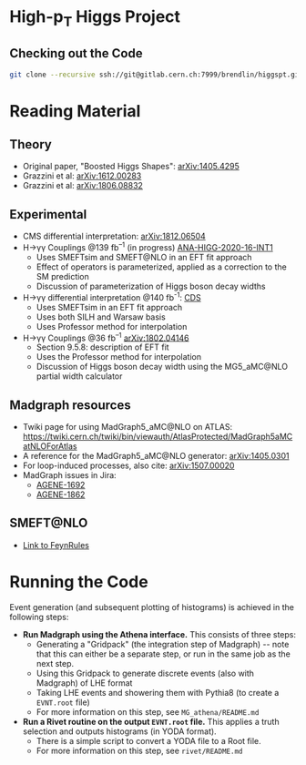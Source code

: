 High-p<sub>T</sub> Higgs Project
========

Checking out the Code
---------

```bash
git clone --recursive ssh://git@gitlab.cern.ch:7999/brendlin/higgspt.git
```

Reading Material
========

Theory
---------
 - Original paper, "Boosted Higgs Shapes": [arXiv:1405.4295](https://arxiv.org/pdf/1405.4295.pdf)
 - Grazzini et al: [arXiv:1612.00283](https://arxiv.org/abs/1612.00283)
 - Grazzini et al: [arXiv:1806.08832](https://arxiv.org/abs/1806.08832)

Experimental
---------
 - CMS differential interpretation: [arXiv:1812.06504](https://arxiv.org/abs/1812.06504)
 - H→γγ Couplings @139 fb<sup>–1</sup> (in progress) [ANA-HIGG-2020-16-INT1](https://cds.cern.ch/record/2712570)
    - Uses SMEFTsim and SMEFT@NLO in an EFT fit approach
    - Effect of operators is parameterized, applied as a correction to the SM prediction
    - Discussion of parameterization of Higgs boson decay widths
 - H→γγ differential interpretation @140 fb<sup>-1</sup>: [CDS](https://cds.cern.ch/record/2655119/files/ATL-COM-PHYS-2019-039.pdf)
    - Uses SMEFTsim in an EFT fit approach
    - Uses both SILH and Warsaw basis
    - Uses Professor method for interpolation
 - H→γγ Couplings @36 fb<sup>–1</sup> [arXiv:1802.04146](https://arxiv.org/pdf/1802.04146.pdf)
    - Section 9.5.8: description of EFT fit
    - Uses the Professor method for interpolation
    - Discussion of Higgs boson decay width using the MG5_aMC@NLO partial width calculator

Madgraph resources
--------

 - Twiki page for using MadGraph5_aMC@NLO on ATLAS: https://twiki.cern.ch/twiki/bin/viewauth/AtlasProtected/MadGraph5aMCatNLOForAtlas
 - A reference for the MadGraph5_aMC@NLO generator: [arXiv:1405.0301](https://arxiv.org/abs/1405.0301)
 - For loop-induced processes, also cite: [arXiv:1507.00020](https://arxiv.org/abs/1507.00020)
 - MadGraph issues in Jira:
   - [AGENE-1692](https://its.cern.ch/jira/browse/AGENE-1692)
   - [AGENE-1862](https://its.cern.ch/jira/browse/AGENE-1862)

SMEFT@NLO
--------
 - [Link to FeynRules](http://feynrules.irmp.ucl.ac.be/wiki/SMEFTatNLO)

Running the Code
========

Event generation (and subsequent plotting of histograms) is achieved in the following steps:
 - **Run Madgraph using the Athena interface.** This consists of three steps:
   - Generating a "Gridpack" (the integration step of Madgraph) -- note that this can either be a separate step, or run in the same job as the next step.
   - Using this Gridpack to generate discrete events (also with Madgraph) of LHE format
   - Taking LHE events and showering them with Pythia8 (to create a `EVNT.root` file)
   - For more information on this step, see `MG_athena/README.md`
 - **Run a Rivet routine on the output `EVNT.root` file.** This applies a truth selection and outputs histograms (in YODA format).
   - There is a simple script to convert a YODA file to a Root file.
   - For more information on this step, see `rivet/README.md`
